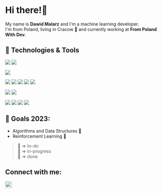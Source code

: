 
# Hi there!👋
<!-- <h3 align="center" style="color:DodgerBlue;">“The people who are crazy enough to think they can change the world are the ones who do.” - Steve Jobs</h3> -->
My name is <b>Dawid Malarz</b> and I'm a machine learning developer.  
I'm from Poland, living in Cracow 🐉 and currently working at **From Poland With Dev**.

## 🔧 Technologies & Tools
![](https://img.shields.io/badge/OS-Linux-informational?style=flat&logo=linux&logoColor=white&color=2bbc8a)
![](https://img.shields.io/badge/Shell-Bash-informational?style=flat&logo=gnu-bash&logoColor=white&color=2bbc8a)

![](https://img.shields.io/badge/Code-Python-informational?style=flat&logo=python&logoColor=white&color=2bbc8a)

![](https://img.shields.io/badge/ML-OpenCV-informational?style=flat&logo=opencv&logoColor=white&color=2bbc8a)
![](https://img.shields.io/badge/ML-PyTorch-informational?style=flat&logo=pytorch&logoColor=white&color=2bbc8a)
![](https://img.shields.io/badge/ML-Tensorflow-informational?style=flat&logo=tensorflow&logoColor=white&color=2bbc8a)
![](https://img.shields.io/badge/ML-Numpy-informational?style=flat&logo=numpy&logoColor=white&color=2bbc8a)
![](https://img.shields.io/badge/ML-Pandas-informational?style=flat&logo=pandas&logoColor=white&color=2bbc8a)

![](https://img.shields.io/badge/Web-FastAPI-informational?style=flat&logo=fastapi&logoColor=white&color=2bbc8a)
![](https://img.shields.io/badge/Web-Flask-informational?style=flat&logo=flask&logoColor=white&color=2bbc8a)

![](https://img.shields.io/badge/Tools-Docker-informational?style=flat&logo=docker&logoColor=white&color=2bbc8a)
![](https://img.shields.io/badge/Tools-CI/CD-informational?style=flat&logo=gitlab&logoColor=white&color=2bbc8a)
![](https://img.shields.io/badge/Tools-Git-informational?style=flat&logo=git&logoColor=white&color=2bbc8a)
![](https://img.shields.io/badge/Tools-CML-informational?style=flat&logo=cml&logoColor=white&color=2bbc8a)

## 🥅 Goals 2023:
- Algorithms and Data Structures 🌿
- Reinforcement Learning 🌱

> 🌱 => to-do  
> 🌿 => in-progress  
> 🌳 => done  
## Connect with me:
<a href="https://www.linkedin.com/in/dawid-malarz/" target="blank"><img src="https://www.vectorlogo.zone/logos/linkedin/linkedin-icon.svg" alt="DawidMalarz" height="22" width="22" /></a>
